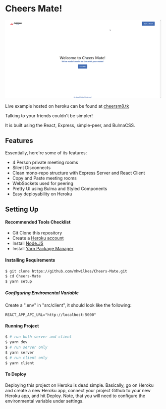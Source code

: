# Cheers Mate!

![demo](docs/images/demo.png 'Demo')

Live example hosted on heroku can be found at [cheersm8.tk](https://cheersm8.tk)

Talking to your friends couldn't be simpler!

It is built using the React, Express, simple-peer, and BulmaCSS.

## Features

Essentially, here're some of its features:

- 4 Person private meeting rooms
- Silent Disconnects
- Clean mono-repo structure with Express Server and React Client
- Copy and Paste meeting rooms
- WebSockets used for peering
- Pretty UI using Bulma and Styled Components
- Easy deployability on Heroku

## Setting Up

#### Recommended Tools Checklist

- Git Clone this repository
- Create a [Heroku account](https://www.heroku.com/)
- Install [Node.JS](https://nodejs.org/en/download/)
- Install [Yarn Package Manager](https://classic.yarnpkg.com/en/docs/install/#mac-stable)

#### Installing Requirements

```bash
$ git clone https://github.com/mhwilkes/Cheers-Mate.git
$ cd Cheers-Mate
$ yarn setup
```

##### Configuring Enviromental Variable

Create a ".env" in "src/client", it should look like the following:

```
REACT_APP_API_URL="http://localhost:5000"
```

#### Running Project

```bash
$ # run both server and client
$ yarn dev
$ # run server only
$ yarn server
$ # run client only
$ yarn client
```

#### To Deploy

Deploying this project on Heroku is dead simple. Basically, go on Heroku and create a new Heroku app, connect your project Github to your new Heroku app, and hit Deploy. Note, that you will need to configure the environmental variable under settings.
